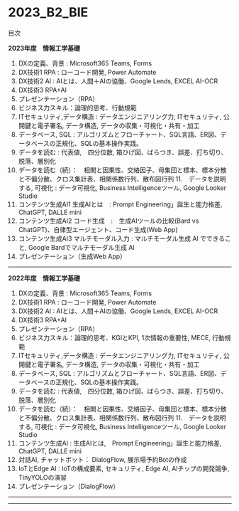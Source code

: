 # 2023_B2_BIE

目次

__2023年度　情報工学基礎__

1. DXの定義、背景 : Microsoft365 Teams, Forms
2. DX技術1  RPA : ローコード開発, Power Automate
3. DX技術2  AI : AIとは、人間＋AIの協働、Google Lends, EXCEL AI-OCR
4. DX技術3  RPA+AI 
5. プレゼンテーション（RPA）
6. ビジネス力スキル：論理的思考、行動規範
7. ITセキュリティ,データ構造 : データエンジニアリング力, ITセキュリティ, 公開鍵と電子署名, データ構造, データの収集・可視化・共有・加工
8. データベース, SQL : アルゴリズムとフローチャート、SQL言語、ER図、データベースの正規化、SQLの基本操作実践。
9. データを読む : 代表値,　四分位数, 箱ひげ図、ばらつき、誤差、打ち切り、脱落、層別化
10. データを読む（続）：　相関と因果性、交絡因子、母集団と標本、標本分散と不偏分散、クロス集計表、相関係数行列、散布図行列
11.　データを説明する, 可視化 :  データ可視化, Business Intelligenceツール, Google Looker Studio
12.  コンテンツ生成AI1  生成AIとは　: Prompt Engineering」誕生と能力格差, ChatGPT, DALLE mini
13.  コンテンツ生成AI2  コード生成　:　生成AIツールの比較(Bard vs ChatGPT)、自律型エージェント、コード生成(Web App)
14.  コンテンツ生成AI3 マルチモーダル入力 : マルチモーダル生成 AI でできること, Google Bardでマルチモーダル生成 AI
15. プレゼンテーション（生成Web App）

---
__2022年度　情報工学基礎__

1. DXの定義、背景 : Microsoft365 Teams, Forms
2. DX技術1  RPA : ローコード開発, Power Automate
3. DX技術2  AI : AIとは、人間＋AIの協働、Google Lends, EXCEL AI-OCR
4. DX技術3  RPA+AI 
5. プレゼンテーション（RPA）
6. ビジネス力スキル：論理的思考、KGIとKPI, 1次情報の重要性, MECE, 行動規範
7. ITセキュリティ,データ構造 : データエンジニアリング力, ITセキュリティ, 公開鍵と電子署名, データ構造, データの収集・可視化・共有・加工
8. データベース, SQL : アルゴリズムとフローチャート、SQL言語、ER図、データベースの正規化、SQLの基本操作実践。
9. データを読む : 代表値,　四分位数, 箱ひげ図、ばらつき、誤差、打ち切り、脱落、層別化
10. データを読む（続）：　相関と因果性、交絡因子、母集団と標本、標本分散と不偏分散、クロス集計表、相関係数行列、散布図行列
11.　データを説明する, 可視化 :  データ可視化, Business Intelligenceツール, Google Looker Studio
12.  コンテンツ生成AI  : 生成AIとは,　Prompt Engineering」誕生と能力格差, ChatGPT, DALLE mini
13.  対話AI, チャットボット： DialogFlow, 展示場予約Botの作成
14.  IoTとEdge AI : IoTの構成要素, セキュリティ, Edge AI, AIチップの開発競争, TinyYOLOの演習
15. プレゼンテーション（DialogFlow）

---



---
